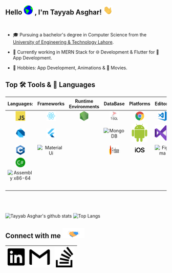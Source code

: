 ## Hello <img src="assets/Earth.gif" width="29px"> , I'm Tayyab Asghar! <img src="assets/Hi.gif" width="29px">

<br />

- 🎓 Pursuing a bachelor's degree in Computer Science from the [University of Engineering & Technology Lahore](https://uet.edu.pk/).

- 🔭 Currently working in MERN Stack for 🌐 Development & Flutter for 📱 App Development.

- 🎨 Hobbies: App Development, Animations & 🍿 Movies.

## Top 🛠️ Tools & 📙 Languages

|                                                                           Languages:                                                                            |                                                  Frameworks                                                   | Runtime Environments |                                                                              DataBase                                                                               |                                                                         Platforms                                                                          |                                                      Editors                                                       |      VCS      |      Others      |
| :-------------------------------------------------------------------------------------------------------------------------------------------------------------: | :-----------------------------------------------------------------------------------------------------------: | :------------------: | :-----------------------------------------------------------------------------------------------------------------------------------------------------------------: | :--------------------------------------------------------------------------------------------------------------------------------------------------------: | :----------------------------------------------------------------------------------------------------------------: | :-----------: | :--------------: |
|                                                                            ![JS][js]                                                                            |                                                ![React][react]                                                |    ![NodeJs][njs]    |                                                                           ![T-SQL][tsql]                                                                            |                                                                       ![Chrome][crm]                                                                       |                                                  ![VS-Code][code]                                                  |  ![git][git]  | ![Terminal][ter] |
|                                                                          ![Dart][dat]                                                                           |                                                ![Flutter][flu]                                                |     <!-- 3.2 -->     | <img src="https://www.clipartmax.com/png/full/114-1147615_mongodb-leaf-open-source-nosql-database-startups-mongodb-logo.png" alt="MongoDB" width="16" height="30"/> |                                                                      ![Android][and]                                                                       |                                              ![Visual Studio][stdio]                                               | <!-- 7.2 -->  |   <!-- 8.2 -->   |
|   <img src="https://raw.githubusercontent.com/github/explore/80688e429a7d4ef2fca1e82350fe8e3517d3494d/topics/cpp/cpp.png" width="30" alt="C++" height="30"/>    | <img src="https://img.icons8.com/color/48/000000/material-ui.png" alt="Material Ui"  width="30" height="30"/> |     <!-- 3.3 -->     |                   <img src="https://raw.githubusercontent.com/gilbarbara/logos/master/logos/firebase.svg" alt="Firebase" width="30" height="30"/>                   | <img src="https://raw.githubusercontent.com/github/explore/80688e429a7d4ef2fca1e82350fe8e3517d3494d/topics/ios/ios.png" alt="IOS" width="30" height="30"/> | <img src="https://upload.wikimedia.org/wikipedia/commons/3/33/Figma-logo.svg" alt="Figma" width="30" height="30"/> | <!-- 7.3 -->  |   <!-- 8.3 -->   |
| <img src="https://raw.githubusercontent.com/github/explore/80688e429a7d4ef2fca1e82350fe8e3517d3494d/topics/csharp/csharp.png" alt="CS" width="30" height="30"/> |                                                 <!-- 2.4 -->                                                  |     <!-- 3.4 -->     |                                                                            <!-- 4.4 -->                                                                             |                                                                        <!-- 5.4 -->                                                                        |                                                    <!-- 6.4 -->                                                    | <!-- 7.4 -->  |   <!-- 8.4 -->   |
|               <img src="https://assets.exercism.io/tracks/x86-64-assembly-bordered-turquoise.png" alt="Assembly x86-64" width="30" height="30"/>                |                                                 <!-- 2.5 -->                                                  |     <!-- 3.5 -->     |                                                                            <!-- 4.5 -->                                                                             |                                                                        <!-- 5.5 -->                                                                        |                                                    <!-- 6.5 -->                                                    | <!-- 7.5 -->  |   <!-- 8.5 -->   |
|                                                                          <!-- 1.6 -->                                                                           |                                                 <!-- 2.6 -->                                                  |     <!-- 3.6 -->     |                                                                            <!-- 4.6 -->                                                                             |                                                                        <!-- 5.6 -->                                                                        |                                                    <!-- 6.6 -->                                                    | <!-- 7.6 -->  |   <!-- 8.6 -->   |
|                                                                          <!-- 1.7 -->                                                                           |                                                 <!-- 2.7 -->                                                  |     <!-- 3.7 -->     |                                                                            <!-- 4.7 -->                                                                             |                                                                        <!-- 5.7 -->                                                                        |                                                    <!-- 6.7 -->                                                    | <!-- 7.7 -->  |   <!-- 8.7 -->   |
|                                                                          <!-- 1.8 -->                                                                           |                                                 <!-- 2.8 -->                                                  |     <!-- 3.8 -->     |                                                                            <!-- 4.8 -->                                                                             |                                                                        <!-- 5.8 -->                                                                        |                                                    <!-- 6.8 -->                                                    | <!-- 7.8 -->  |   <!-- 8.8 -->   |
|                                                                          <!-- 1.9 -->                                                                           |                                                 <!-- 2.9 -->                                                  |     <!-- 3.9 -->     |                                                                            <!-- 4.9 -->                                                                             |                                                                        <!-- 5.9 -->                                                                        |                                                    <!-- 6.9 -->                                                    | <!-- 7.9 -->  |  <!-- 8.9  -->   |
|                                                                          <!-- 1.10 -->                                                                          |                                                 <!-- 2.10 -->                                                 |    <!--  3.10 -->    |                                                                            <!-- 4.10 -->                                                                            |                                                                       <!-- 5.10 -->                                                                        |                                                   <!-- 6.10 -->                                                    | <!-- 7.10 --> |  <!-- 8.10 -->   |

<!--
 Commented the empty cells of the Table. The numbers will help in placing the future Logos in Table.
 -->

<br />

#

![Tayyab Asghar's github stats][stat]
![Top Langs][lang]

## Connect with me <img src="assets/Handshake.gif" height="32px" />

| [![ldin]][lac] | [![gm]][gmac] | [![sof]][sofac] |
| :------------: | :-----------: | :-------------: |

<!--
- 🔭 I’m currently working on ...
- 🌱 I’m currently learning ...
- 👯 I’m looking to collaborate on ...
- 🤔 I’m looking for help with ...
- 💬 Ask me about ...
- 📫 How to reach me: ...
- 😄 Pronouns: ...
- ⚡ Fun fact: ...
-->

<!-- https://raw.githubusercontent.com/github/explore/80688e429a7d4ef2fca1e82350fe8e3517d3494d/topics/react/react.png -->

[js]: assets/js.png
[react]: assets/react.png
[njs]: assets/nodejs.png
[tsql]: assets/tsql.png
[crm]: assets/chrome.png
[code]: assets/vs-code.png
[git]: assets/git.png
[ter]: assets/terminal.png
[dat]: assets/dart.png
[flu]: assets/flutter.png
[and]: assets/android.svg
[stdio]: assets/visual-studio.svg

<!-- -->

[stat]: https://github-readme-stats.vercel.app/api?username=TayyabAsghar&show_icons=true&hide_border=true&count_private=true&theme=onedark
[lang]: https://github-readme-stats.vercel.app/api/top-langs/?username=TayyabAsghar&hide=python&layout=compact&hide_border=true&count_private=true&theme=onedark

<!-- "https://cdn.jsdelivr.net/npm/simple-icons@v3/icons/stackoverflow.svg" -->

[ldin]: assets/linkedin.svg
[lac]: https://www.linkedin.com/in/muhammad-tayyab-asghar-033a0b196/
[gm]: assets/gmail.svg
[gmac]: mailto:muhammadtayyabasghar@gmail.com
[sof]: assets/stackoverflow.svg
[sofac]: https://stackoverflow.com/users/12767370/m-tayyab-asghar/
